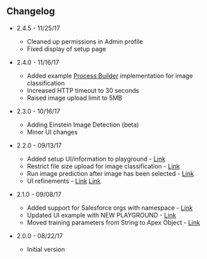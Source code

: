 ## Changelog

* 2.4.5 - 11/25/17
    - Cleaned up permissions in Admin profile
    - Fixed display of setup page

* 2.4.0 - 11/16/17
    - Added example [Process Builder](https://github.com/muenzpraeger/salesforce-einstein-platform-apex/blob/master/force-app/main/default/classes/PB_Einstein_Image_Classification.cls) implementation for image classification
    - Increased HTTP timeout to 30 seconds
    - Raised image upload limit to 5MB

* 2.3.0 - 10/16/17
    - Adding Einstein Image Detection (beta) 
    - Minor UI changes

* 2.2.0 - 09/13/17
    - Added setup UI/information to playground - [Link](https://github.com/muenzpraeger/salesforce-einstein-platform-apex/issues/14)
    - Restrict file size upload for image classification - [Link](https://github.com/muenzpraeger/salesforce-einstein-platform-apex/issues/17)
    - Run image prediction after image has been selected - [Link](https://github.com/muenzpraeger/salesforce-einstein-platform-apex/issues/13)
    - UI refinements - [Link](https://github.com/muenzpraeger/salesforce-einstein-platform-apex/issues/15) [Link](https://github.com/muenzpraeger/salesforce-einstein-platform-apex/issues/18)

* 2.1.0 - 09/08/17
    - Added support for Salesforce orgs with namespace - [Link](https://github.com/muenzpraeger/salesforce-einstein-platform-apex/issues/6)
    - Updated UI example with NEW PLAYGROUND - [Link](https://github.com/muenzpraeger/salesforce-einstein-platform-apex/issues/9)
    - Moved training parameters from String to Apex Object - [Link](https://github.com/muenzpraeger/salesforce-einstein-platform-apex/issues/5)

* 2.0.0 - 08/22/17
    - Initial version